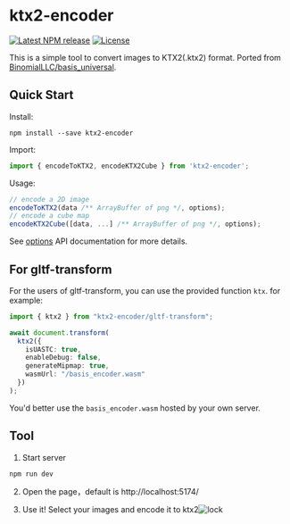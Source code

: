 # ktx2-encoder

[![Latest NPM release](https://img.shields.io/npm/v/ktx2-encoder.svg)](https://www.npmjs.com/package/ktx2-encoder)
[![License](https://img.shields.io/badge/license-MIT-007ec6.svg)](https://github.com/gz65555/ktx2-encoder)


This is a simple tool to convert images to KTX2(.ktx2) format. Ported from [BinomialLLC/basis_universal](https://github.com/BinomialLLC/basis_universal).

## Quick Start

Install:

```shell
npm install --save ktx2-encoder
```

Import: 

```javascript
import { encodeToKTX2, encodeKTX2Cube } from 'ktx2-encoder';
```

Usage:

```javascript
// encode a 2D image
encodeToKTX2(data /** ArrayBuffer of png */, options);
// encode a cube map
encodeKTX2Cube([data, ...] /** ArrayBuffer of png */, options);
```

See [options](./docs/interfaces/IEncodeOptions.md) API documentation for more details.

## For gltf-transform

For the users of gltf-transform, you can use the provided function `ktx`. for example:

```typescript
import { ktx2 } from "ktx2-encoder/gltf-transform";

await document.transform(
  ktx2({
    isUASTC: true,
    enableDebug: false,
    generateMipmap: true,
    wasmUrl: "/basis_encoder.wasm"
  })
);

```

You'd better use the `basis_encoder.wasm` hosted by your own server.

## Tool

1. Start server

```
npm run dev
```

2. Open the page，default is http://localhost:5174/

3. Use it! Select your images and encode it to ktx2![lock](https://mdn.alipayobjects.com/rms/afts/img/A*himnRpVKEvgAAAAAAAAAAAAAARQnAQ/original/lock.gif)
